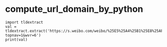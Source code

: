 # compute_url_domain_by_python


```
import tldextract
val = tldextract.extract('https://s.weibo.com/weibo/%25E5%25A4%25B1%25E8%25AF%25AF?topnav=1&wvr=6')
print(val)
```
